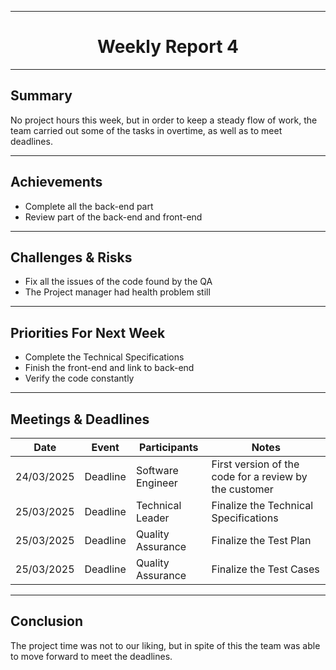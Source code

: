 
<div align="center">

---

# Weekly Report 4 

</div>

---

## Summary  

No project hours this week, but in order to keep a steady flow of work, the team carried out some of the tasks in overtime, as well as to meet deadlines.

---

## Achievements  

- Complete all the back-end part
- Review part of the back-end and front-end


---

## Challenges & Risks  

- Fix all the issues of the code found by the QA
- The Project manager had health problem still

---

## Priorities For Next Week  

- Complete the Technical Specifications
- Finish the front-end and link to back-end
- Verify the code constantly

---

## Meetings & Deadlines  

| Date       | Event     | Participants       | Notes                                                   |
|------------|-----------|------------------- |-------------------------------------------------------- |
| 24/03/2025 | Deadline  | Software Engineer  | First version of the code for a review by the customer  |
| 25/03/2025 | Deadline  | Technical Leader   | Finalize the Technical Specifications                   |
| 25/03/2025 | Deadline  | Quality Assurance  | Finalize the Test Plan                                  |
| 25/03/2025 | Deadline  | Quality Assurance  | Finalize the Test Cases                                 |

---

## Conclusion  

The project time was not to our liking, but in spite of this the team was able to move forward to meet the deadlines.
